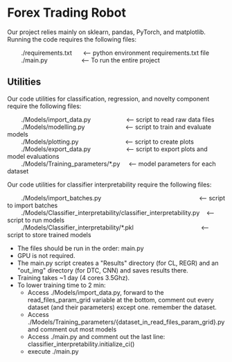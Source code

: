 # Forex Trading Robot

Our project relies mainly on sklearn, pandas, PyTorch, and matplotlib.
Running the code requires the following files:

&emsp;&emsp; ./requirements.txt &emsp;&nbsp; <-- python environment requirements.txt file <br />
&emsp;&emsp; ./main.py &emsp;&emsp;&emsp;&emsp;&emsp; <-- To run the entire project 


  
## Utilities
Our code utilities for classification, regression, and novelty component require the following files:

&emsp;&emsp; ./Models/import_data.py &emsp;&emsp;&emsp;&emsp;&emsp;&nbsp; <-- script to read raw data files <br />
&emsp;&emsp; ./Models/modelling.py &emsp;&emsp;&emsp;&emsp;&emsp;&nbsp;&nbsp;&nbsp;&nbsp; <-- script to train and evaluate models <br />
&emsp;&emsp; ./Models/plotting.py &emsp;&emsp;&emsp;&emsp;&emsp;&emsp;&nbsp;&nbsp;&nbsp;&nbsp; <-- script to create plots <br />
&emsp;&emsp; ./Models/export_data.py &emsp;&emsp;&emsp;&emsp;&emsp;&nbsp; <-- script to export plots and model evaluations <br />
&emsp;&emsp; ./Models/Training_parameters/*.py &nbsp;&nbsp;&nbsp; <-- model parameters for each dataset <br />

Our code utilities for classifier interpretability require the following files:

&emsp;&emsp; ./Models/import_batches.py &emsp;&emsp;&emsp;&emsp;&emsp;&emsp;&emsp;&emsp;&emsp;&emsp;&emsp;&emsp;&emsp;&emsp;&emsp;&nbsp;&nbsp; <-- script to import batches <br />
&emsp;&emsp; ./Models/Classifier_interpretability/classifier_interpretability.py &nbsp;&nbsp; <-- script to run models <br />
&emsp;&emsp; ./Models/Classifier_interpretability/*.pkl &nbsp;&nbsp; &emsp;&emsp;&emsp;&emsp;&emsp;&emsp;&emsp;&emsp;&emsp;&emsp;<-- script to store trained models <br />
  
* The files should be run in the order:
   main.py
* GPU is not required.
* The main.py script creates a "Results" directory (for CL, REGR) and an "out_img" directory (for DTC, CNN) and saves results there.
* Training takes ~1 day (4 cores 3.5Ghz).
* To lower training time to 2 min:
  * Access ./Models/import_data.py, forward to the read_files_param_grid variable at the bottom, comment out every dataset (and their parameters) except one. remember the dataset.
  * Access ./Models/Training_parameters/{dataset_in_read_files_param_grid}.py and comment out most models
  * Access ./main.py and comment out the last line: classifier_interpretability.initialize_ci()
  * execute ./main.py
